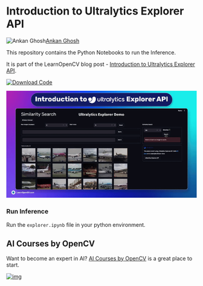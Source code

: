 # Introduction to Ultralytics Explorer API

![Ankan Ghosh](https://learnopencv.com/wp-content/uploads/2024/02/img_dp-36x36.png)[Ankan Ghosh](https://learnopencv.com/author/ankan/)

This repository contains the Python Notebooks to run the Inference.   

It is part of the LearnOpenCV blog post - [Introduction to Ultralytics Explorer API](https://learnopencv.com/ultralytics-explorer-api/).

[<img src="https://learnopencv.com/wp-content/uploads/2022/07/download-button-e1657285155454.png" alt="Download Code" width="200">](https://www.dropbox.com/scl/fo/sipccxdk1lamudhpxmey5/h?rlkey=027e1z3hr1g5addl2oop83pbz&dl=1)

![](readme_images/feature.gif)

### Run Inference

Run the ``explorer.ipynb`` file in your python environment.

## AI Courses by OpenCV

Want to become an expert in AI? [AI Courses by OpenCV](https://opencv.org/courses/) is a great place to start.

[![img](https://learnopencv.com/wp-content/uploads/2023/01/AI-Courses-By-OpenCV-Github.png)](https://opencv.org/courses/)
